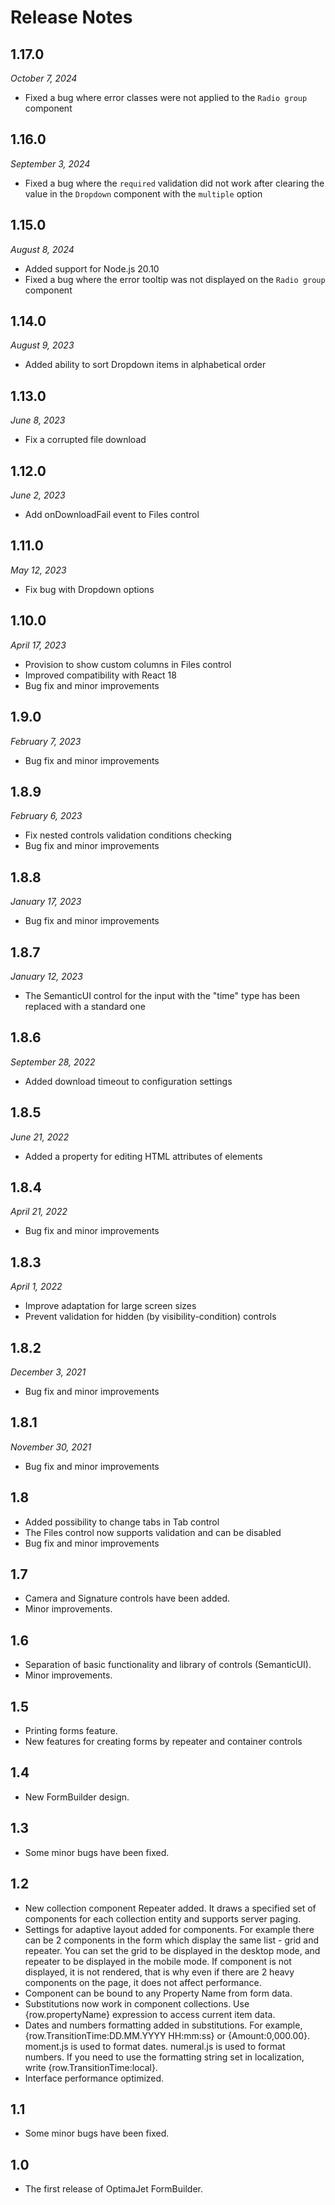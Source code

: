 ﻿# Release Notes

## 1.17.0

_October 7, 2024_

- Fixed a bug where error classes were not applied to the `Radio group` component

## 1.16.0

_September 3, 2024_

- Fixed a bug where the `required` validation did not work after clearing the value in the `Dropdown` component with the `multiple` option

## 1.15.0

_August 8, 2024_

- Added support for Node.js 20.10
- Fixed a bug where the error tooltip was not displayed on the `Radio group` component

## 1.14.0

_August 9, 2023_

- Added ability to sort Dropdown items in alphabetical order

## 1.13.0

_June 8, 2023_

- Fix a corrupted file download

## 1.12.0

_June 2, 2023_

- Add onDownloadFail event to Files control

## 1.11.0

_May 12, 2023_

- Fix bug with Dropdown options

## 1.10.0

_April 17, 2023_

- Provision to show custom columns in Files control
- Improved compatibility with React 18
- Bug fix and minor improvements

## 1.9.0

_February 7, 2023_

- Bug fix and minor improvements

## 1.8.9

_February 6, 2023_

- Fix nested controls validation conditions checking
- Bug fix and minor improvements

## 1.8.8

_January 17, 2023_

- Bug fix and minor improvements

## 1.8.7

_January 12, 2023_

- The SemanticUI control for the input with the "time" type has been replaced with a standard one

## 1.8.6

_September 28, 2022_

- Added download timeout to configuration settings

## 1.8.5

_June 21, 2022_

- Added a property for editing HTML attributes of elements

## 1.8.4

_April 21, 2022_

- Bug fix and minor improvements

## 1.8.3

_April 1, 2022_

- Improve adaptation for large screen sizes
- Prevent validation for hidden (by visibility-condition) controls

## 1.8.2

_December 3, 2021_

- Bug fix and minor improvements

## 1.8.1

_November 30, 2021_

- Bug fix and minor improvements

## 1.8

- Added possibility to change tabs in Tab control
- The Files control now supports validation and can be disabled
- Bug fix and minor improvements

## 1.7

- Camera and Signature controls have been added.
- Minor improvements.

## 1.6

- Separation of basic functionality and library of controls (SemanticUI).
- Minor improvements.

## 1.5

- Printing forms feature.
- New features for creating forms by repeater and container controls

## 1.4

- New FormBuilder design.

## 1.3

- Some minor bugs have been fixed.

## 1.2

- New collection component Repeater added. It draws a specified set of components for each collection entity and supports server paging.
- Settings for adaptive layout added for components. For example there can be 2 components in the form which display the same list - grid and repeater. You can set the grid to be displayed in the desktop mode, and repeater to be displayed in the mobile mode. If component is not displayed, it is not rendered, that is why even if there are 2 heavy components on the page, it does not affect performance.
- Component can be bound to any Property Name from form data.
- Substitutions now work in component collections. Use {row.propertyName} expression to access current item data.
- Dates and numbers formatting added in substitutions. For example, {row.TransitionTime:DD.MM.YYYY HH:mm:ss} or {Amount:0,000.00}. moment.js is used to format dates. numeral.js is used to format numbers. If you need to use the formatting string set in localization, write {row.TransitionTime:local}.
- Interface performance optimized.

## 1.1

- Some minor bugs have been fixed.

## 1.0

- The first release of OptimaJet FormBuilder.
